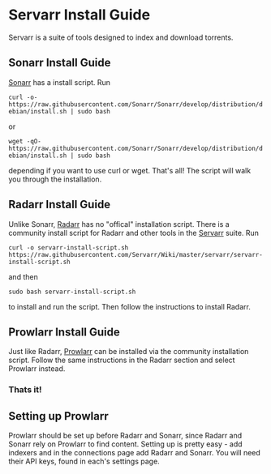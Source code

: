 # Servarr Install Guide

Servarr is a suite of tools designed to index and download torrents. 

## Sonarr Install Guide

[Sonarr](https://sonarr.tv ) has a install script. Run 

`curl -o- https://raw.githubusercontent.com/Sonarr/Sonarr/develop/distribution/debian/install.sh | sudo bash` 

or 

`wget -qO- https://raw.githubusercontent.com/Sonarr/Sonarr/develop/distribution/debian/install.sh | sudo bash` 

depending if you want to use curl or wget. That's all! The script will walk you through the installation.

## Radarr Install Guide
Unlike Sonarr, [Radarr](https://radarr.video) has no "offical" installation script. There is a community install script for Radarr and other tools in the [Servarr](https://wiki.servarr.com) suite. Run 

`curl -o servarr-install-script.sh https://raw.githubusercontent.com/Servarr/Wiki/master/servarr/servarr-install-script.sh` 

and then 

`sudo bash servarr-install-script.sh` 

to install and run the script. Then follow the instructions to install Radarr.

## Prowlarr Install Guide
Just like Radarr, [Prowlarr](https://prowlarr.com) can be installed via the community installation script. Follow the same instructions in the Radarr section and select Prowlarr instead. 

### Thats it!

## Setting up Prowlarr
Prowlarr should be set up before Radarr and Sonarr, since Radarr and Sonarr rely on Prowlarr to find content. Setting up is pretty easy - add indexers and in the connections page add Radarr and Sonarr. You will need their API keys, found in each's settings page.
